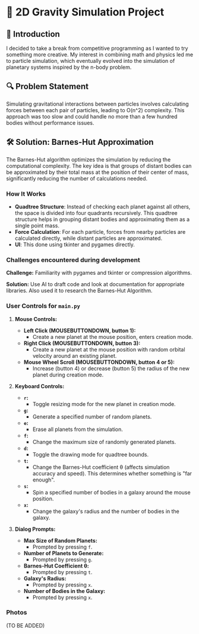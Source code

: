 # 🌌 2D Gravity Simulation Project

## 🚀 Introduction
I decided to take a break from competitive programming as I wanted to try something more creative. My interest in combining math and physics led me to particle simulation, which eventually evolved into the simulation of planetary systems inspired by the n-body problem.

## 🔍 Problem Statement
Simulating gravitational interactions between particles involves calculating forces between each pair of particles, leading to O(n^2) complexity. This approach was too slow and could handle no more than a few hundred bodies without performance issues.

## 🛠️ Solution: Barnes-Hut Approximation
The Barnes-Hut algorithm optimizes the simulation by reducing the computational complexity. The key idea is that groups of distant bodies can be approximated by their total mass at the position of their center of mass, significantly reducing the number of calculations needed.

### How It Works
- **Quadtree Structure**: Instead of checking each planet against all others, the space is divided into four quadrants recursively. This quadtree structure helps in grouping distant bodies and approximating them as a single point mass.
- **Force Calculation**: For each particle, forces from nearby particles are calculated directly, while distant particles are approximated.
- **UI**: This done using tkinter and pygames directly.

### Challenges encountered during development
**Challenge:** Familiarity with pygames and tkinter or compression algorithms.

**Solution:** Use AI to draft code and look at documentation for appropriate libraries. Also used it to research the Barnes-Hut Algorithm.


### User Controls for `main.py`

1. **Mouse Controls:**
   - **Left Click (MOUSEBUTTONDOWN, button 1):**
     - Create a new planet at the mouse position, enters creation mode.
   - **Right Click (MOUSEBUTTONDOWN, button 3):**
     - Create a new planet at the mouse position with random orbital velocity around an existing planet.
   - **Mouse Wheel Scroll (MOUSEBUTTONDOWN, button 4 or 5):**
     - Increase (button 4) or decrease (button 5) the radius of the new planet during creation mode.

2. **Keyboard Controls:**
   - **`r`:** 
     - Toggle resizing mode for the new planet in creation mode.
   - **`g`:**
     - Generate a specified number of random planets.
   - **`e`:**
     - Erase all planets from the simulation.
   - **`f`:**
     - Change the maximum size of randomly generated planets.
   - **`d`:**
     - Toggle the drawing mode for quadtree bounds.
   - **`t`:**
     - Change the Barnes-Hut coefficient θ (affects simulation accuracy and speed). This determines whether something is "far enough".
   - **`s`:**
     - Spin a specified number of bodies in a galaxy around the mouse position.
   - **`x`:**
     - Change the galaxy's radius and the number of bodies in the galaxy.

3. **Dialog Prompts:**
   - **Max Size of Random Planets:**
     - Prompted by pressing `f`.
   - **Number of Planets to Generate:**
     - Prompted by pressing `g`.
   - **Barnes-Hut Coefficient θ:**
     - Prompted by pressing `t`.
   - **Galaxy's Radius:**
     - Prompted by pressing `x`.
   - **Number of Bodies in the Galaxy:**
     - Prompted by pressing `x`.

### Photos

(TO BE ADDED)
